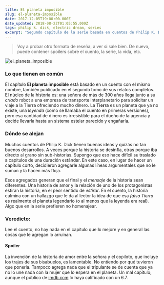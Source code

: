 ```yaml
---
title: El planeta imposible
slug: el-planeta-imposible
date: 2017-12-05T19:00:00.000Z
date_updated: 2018-08-22T01:05:55.000Z
tags: philip k. dick, electric dream, series
excerpt: "Segundo capítulo de la serie basada en cuentos de Philip K. Dick. En este capítulo el cuento: El planeta imposible"
---
```


> Voy a probar otro formato de reseña, a ver si sale bien. De nuevo, puede contener spoilers sobre el cuento, la serie, la vida, etc.

![el_planeta_imposible](/assets/images/2017/11/el_planeta_imposible.jpg)

### Lo que tienen en común

El capítulo **El planeta imposible** está basado en un cuento con el mismo nombre, también publicado en el segundo tomo de sus relatos completos. El núcleo de la historia es: una señora de más de 300 años llega junto a su *criado* robot a una empresa de transporte interplanetario para solicitar un viaje a la Tierra ofreciendo mucho dinero. La **Tierra** es un planeta que ya no existe, una *leyenda* (como se llamaba el cuento en primeras versiones), pero esa cantidad de dinero es irresistible para el dueño de la agencia y decide llevarla hasta un sistema estelar parecido y engañarla.

### Dónde se alejan

Muchos cuentos de Philip K. Dick tienen buenas ideas y quizás no tan buenos desarrollos. A veces porque la historia se desinfla, otras porque iba directo al grano sin sub-historias. Supongo que eso hace difícil su traslado a capítulos de una duración estándar. En este caso, en lugar de hacer un capítulo corto, decidieron agregarle algunas líneas argumentales que no le suman y la hacen más floja.

Esos agregados generan que el final y el *mensaje* de la historia sean diferentes. Una historia de amor y la relación de uno de los protagonistas estiran la historia, en el peor sentido de *estirar*. En el cuento, la historia culmina con un hallazgo que le da al lector la idea de que esa *falsa Tierra* es realmente el planeta legendario (o al menos que la leyenda era real). Algo que en la serie prefieren no homenajear.

### Veredicto: 

Lee el cuento, no hay nada en el capítulo que lo mejore y en general las cosas que le agregan lo arruinan.

#### Spoiler

La invención de la historia de amor entre la señora y el copiloto, que incluye los trajes de sus bisabuelos, es lamentable. No entiendo por qué tuvieron que ponerla. Tampoco agrega nada que el tripulante se de cuenta que ya no lo une nada con la mujer que lo espera en el planeta. Un mal capítulo, aunque el público de [imdb.com](http://www.imdb.com/title/tt6751280/?ref_=ttep_ep2) lo haya calificado con un 6.7.
